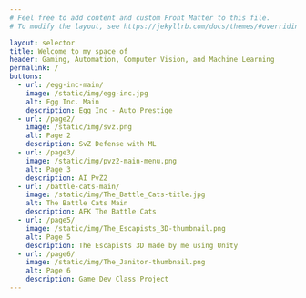 ```yaml
---
# Feel free to add content and custom Front Matter to this file.
# To modify the layout, see https://jekyllrb.com/docs/themes/#overriding-theme-defaults

layout: selector
title: Welcome to my space of
header: Gaming, Automation, Computer Vision, and Machine Learning
permalink: /
buttons:
  - url: /egg-inc-main/
    image: /static/img/egg-inc.jpg
    alt: Egg Inc. Main
    description: Egg Inc - Auto Prestige 
  - url: /page2/
    image: /static/img/svz.png
    alt: Page 2
    description: SvZ Defense with ML
  - url: /page3/
    image: /static/img/pvz2-main-menu.png
    alt: Page 3
    description: AI PvZ2
  - url: /battle-cats-main/
    image: /static/img/The_Battle_Cats-title.jpg
    alt: The Battle Cats Main
    description: AFK The Battle Cats
  - url: /page5/
    image: /static/img/The_Escapists_3D-thumbnail.png
    alt: Page 5
    description: The Escapists 3D made by me using Unity
  - url: /page6/
    image: /static/img/The_Janitor-thumbnail.png
    alt: Page 6
    description: Game Dev Class Project
---
```

